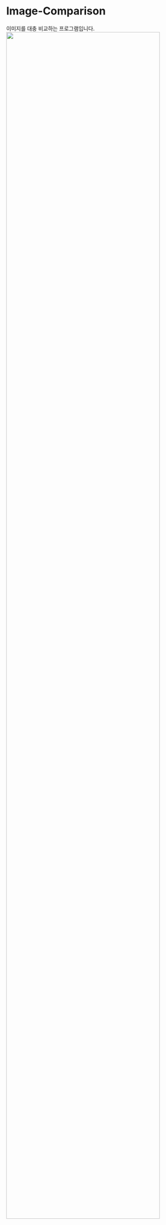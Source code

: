 # Image-Comparison
이미지를 대충 비교하는 프로그램입니다.  
<img src="https://user-images.githubusercontent.com/52937308/73337840-920d9200-42b8-11ea-8e02-1613a093c3d8.gif" width="90%"></img>
